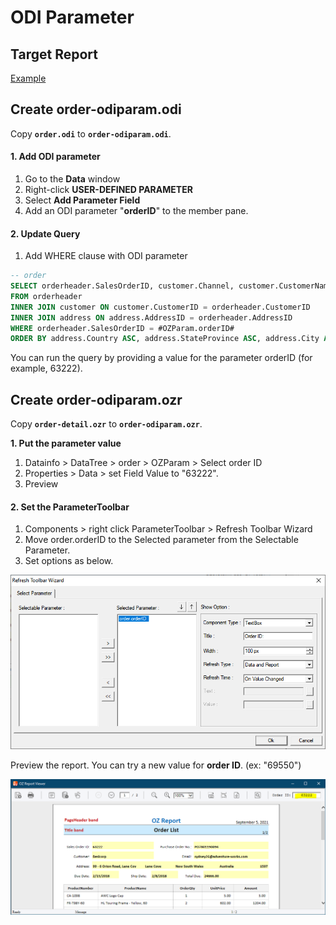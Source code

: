 # ODI Parameter

## Target Report

[Example](http://oz.ozeform.io/oz/edu/reportdev/order-odiparam.html)

## Create order-odiparam.odi

Copy **`order.odi`** to **`order-odiparam.odi`**.

#### 1. Add ODI parameter

1. Go to the **Data** window
2. Right-click **USER-DEFINED PARAMETER**
3. Select **Add Parameter Field**
4. Add an ODI parameter "**orderID**" to the member pane.

#### 2. Update Query

1. Add WHERE clause with ODI parameter

```sql
-- order
SELECT orderheader.SalesOrderID, customer.Channel, customer.CustomerName, orderheader.DueDate, orderheader.ShipDate, orderheader.TotalDue, customer.EmailAddress, customer.Phone, address.PostalCode, address.Country, address.StateProvince, address.City, address.AddressLine1, orderheader.PurchaseOrderNumber 
FROM orderheader 
INNER JOIN customer ON customer.CustomerID = orderheader.CustomerID
INNER JOIN address ON address.AddressID = orderheader.AddressID
WHERE orderheader.SalesOrderID = #OZParam.orderID#
ORDER BY address.Country ASC, address.StateProvince ASC, address.City ASC, customer.CustomerName ASC, orderheader.SalesOrderID ASC
```

You can run the query by providing a value for the parameter orderID \(for example, 63222\).

## Create order-odiparam.ozr

Copy **`order-detail.ozr`** to **`order-odiparam.ozr`**.

**1. Put the parameter value**

1. Datainfo &gt; DataTree &gt; order &gt; OZParam &gt; Select order ID
2. Properties &gt; Data &gt; set Field Value to "63222".
3. Preview

#### 2. Set the ParameterToolbar

1. Components &gt; right click ParameterToolbar &gt; Refresh Toolbar Wizard
2.  Move order.orderID to the Selected parameter from the Selectable Parameter.
3. Set options as below.

![](../.gitbook/assets/image%20%286%29.png)

Preview the report. You can try a new value for **order ID**. \(ex: "69550"\)

![](../.gitbook/assets/image%20%281%29.png)


